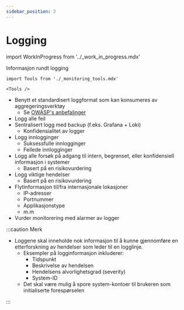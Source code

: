 ```yaml
---
sidebar_position: 2
---
```


# Logging

import WorkInProgress from '../_work_in_progress.mdx'

<WorkInProgress />

Informasjon rundt logging

```mdx-code-block
import Tools from './_monitoring_tools.mdx'

<Tools />
```

- Benytt et standardisert loggformat som kan konsumeres av aggregeringsverktøy
  - Se [OWASP's anbefalinger](https://cheatsheetseries.owasp.org/cheatsheets/Logging_Cheat_Sheet.html#event-attributes)
- Logg alle feil
- Sentralisert logg med backup (f.eks. Grafana + Loki)
    - Konfidensialitet av logger
- Logg innlogginger
    - Suksessfulle innlogginger
    - Feilede innlogginger
- Logg alle forsøk på adgang til intern, begrenset, eller konfidensiell informasjon i systemer
    - Basert på en risikovurdering
- Logg viktige hendelser
    - Basert på en risikovurdering
- Flytinformasjon til/fra internasjonale lokasjoner
    - IP-adresser
    - Portnummer
    - Applikasjonstype
    - m.m
- Vurder monitorering med alarmer av logger

:::caution Merk

- Loggene skal inneholde nok informasjon til å kunne gjennomføre en etterforskning av hendelser som leder til en logglinje.
    - Eksempler på logginformasjon inkluderer:
        - Tidspunkt
        - Beskrivelse av hendelsen
        - Hendelsens alvorlighetsgrad (severity)
        - System-ID
    - Det skal være mulig å spore system-kontoer til brukeren som initialiserte forespørselen

:::
